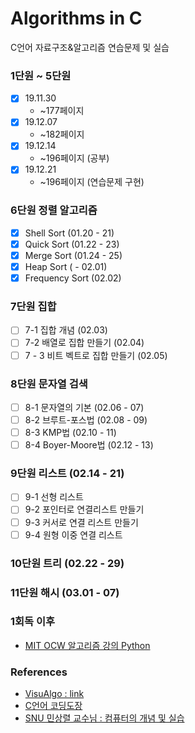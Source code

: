 # Algorithms in C
C언어 자료구조&amp;알고리즘 연습문제 및 실습

### 1단원 ~ 5단원 
- [X] 19.11.30  
  * ~177페이지 
- [X] 19.12.07  
  * ~182페이지 
- [X] 19.12.14  
  * ~196페이지 (공부)
- [X] 19.12.21  
  * ~196페이지 (연습문제 구현)
  
### 6단원 정렬 알고리즘 

- [X] Shell Sort (01.20 - 21)
- [X] Quick Sort (01.22 - 23) 
- [X] Merge Sort (01.24 - 25)
- [X] Heap Sort ( - 02.01)
- [X] Frequency Sort (02.02)

### 7단원 집합   
- [ ] 7-1 집합 개념 (02.03)
- [ ] 7-2 배열로 집합 만들기 (02.04) 
- [ ] 7 - 3 비트 벡트로 집합 만들기 (02.05) 

### 8단원 문자열 검색 
- [ ] 8-1 문자열의 기본 (02.06 - 07) 
- [ ] 8-2 브루트-포스법 (02.08 - 09)
- [ ] 8-3 KMP법 (02.10 - 11)
- [ ] 8-4 Boyer-Moore법 (02.12 - 13)

### 9단원 리스트 (02.14 - 21)
- [ ] 9-1 선형 리스트 
- [ ] 9-2 포인터로 연결리스트 만들기 
- [ ] 9-3 커서로 연결 리스트 만들기 
- [ ] 9-4 원형 이중 연결 리스트

### 10단원 트리 (02.22 - 29)

### 11단원 해시 (03.01 - 07)

### 1회독 이후 
- [MIT OCW 알고리즘 강의 Python](https://www.edwith.org/introalgorithm/joinLectures/16685)

### References 
* [VisuAlgo : link](https://visualgo.net/ko)
* [C언어 코딩도장](https://dojang.io/course/view.php?id=2)
* [SNU 민상렬 교수님 : 컴퓨터의 개념 및 실습](https://www.youtube.com/playlist?list=PLpDJrhQ7qbNHjCGC42CrtGq1FXMskBi3K)

